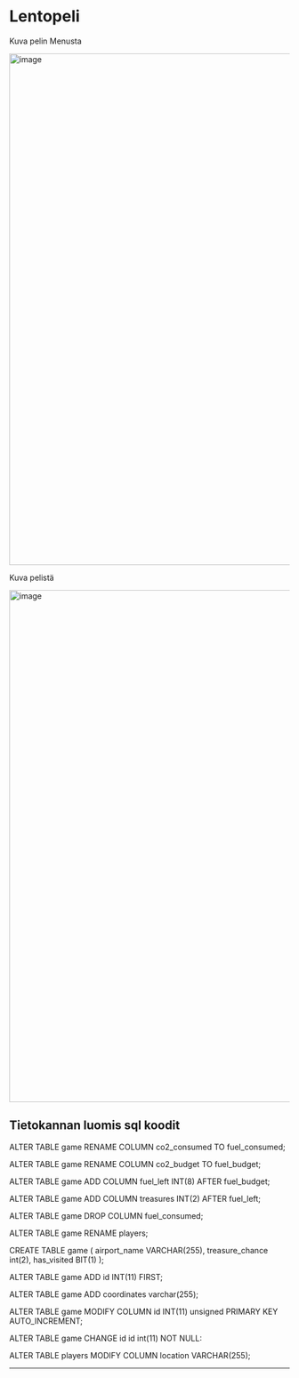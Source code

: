 # Lentopeli

Kuva pelin Menusta

<img width="920" alt="image" src="https://github.com/EinoRuuth/Lentopeli/assets/121025519/5a1b24d3-62bc-4057-989a-17890a7d8f0e">


Kuva pelistä

<img width="921" alt="image" src="https://github.com/EinoRuuth/Lentopeli/assets/121025519/ddf7080d-1050-4f92-81db-d288eac7ede0">


Tietokannan luomis sql koodit
--------------------------------------------------------------------
ALTER TABLE game RENAME COLUMN co2_consumed TO fuel_consumed;

ALTER TABLE game RENAME COLUMN co2_budget TO fuel_budget;

ALTER TABLE game ADD COLUMN fuel_left INT(8) AFTER fuel_budget;

ALTER TABLE game ADD COLUMN treasures INT(2) AFTER fuel_left;

ALTER TABLE game DROP COLUMN fuel_consumed;

ALTER TABLE game RENAME players;

CREATE TABLE game (
    airport_name VARCHAR(255),
    treasure_chance int(2),
    has_visited BIT(1)
);

ALTER TABLE game ADD id INT(11) FIRST; 

ALTER TABLE game ADD coordinates varchar(255);

ALTER TABLE game MODIFY COLUMN id INT(11) unsigned PRIMARY KEY AUTO_INCREMENT;

ALTER TABLE game CHANGE id id int(11) NOT NULL:

ALTER TABLE players MODIFY COLUMN location VARCHAR(255);

--------------------------------------------------------------------
